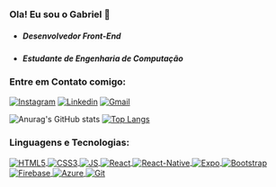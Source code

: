 ### Ola! Eu sou o Gabriel 👋

<ul>

<li>

##### Desenvolvedor Front-End

</li>
<li>

##### Estudante de Engenharia de Computação

</li>

</ul>

### Entre em Contato comigo:

[![Instagram](https://img.shields.io/badge/Instagram-E4405F?style=for-the-badge&logo=instagram&logoColor=white)](https://www.instagram.com/gkanawati_/) [![Linkedin](https://img.shields.io/badge/LinkedIn-0077B5?style=for-the-badge&logo=linkedin&logoColor=white)](https://www.linkedin.com/in/gabrielkanawati/) [![Gmail](https://img.shields.io/badge/Gmail-D14836?style=for-the-badge&logo=gmail&logoColor=white)](mailto:gabrielkanawati130@gmail.com)

![Anurag's GitHub stats](https://github-readme-stats.vercel.app/api?username=gkanawati&show_icons=true&theme=dracula) [![Top Langs](https://github-readme-stats.vercel.app/api/top-langs/?username=gkanawati&layout=compact)](https://github.com/gkanawati/github-readme-stats)

### Linguagens e Tecnologias:

<div style="display: inline-block">
    <a href='https://www.w3schools.com/html/' target="_blank">
    <img align='center' alt='HTML5' src="https://img.shields.io/badge/HTML5-E34F26?style=for-the-badge&logo=html5&logoColor=white" />
   </a>
    <a href='https://www.w3schools.com/css/' target="_blank">
    <img align='center' alt='CSS3' src="https://img.shields.io/badge/CSS3-1572B6?style=for-the-badge&logo=css3&logoColor=white" />
   </a>
    <a href='https://developer.mozilla.org/en-US/docs/Web/JavaScript/' target="_blank">
    <img align='center' alt='JS' src="https://img.shields.io/badge/JavaScript-F7DF1E?style=for-the-badge&logo=javascript&logoColor=black" />
   </a>
    <a href='https://pt-br.reactjs.org/' target="_blank">
    <img align='center' alt='React' src="https://img.shields.io/badge/React-20232A?style=for-the-badge&logo=react&logoColor=61DAFB" />
   </a>
    <a href='https://reactnative.dev/' target="_blank">
    <img align='center' alt='React-Native' src="https://img.shields.io/badge/React_Native-20232A?style=for-the-badge&logo=react&logoColor=61DAFB" />
   </a>
    <a href='https://expo.dev/' target="_blank">
    <img align='center' alt='Expo' src="https://img.shields.io/badge/expo-1C1E24?style=for-the-badge&logo=expo&logoColor=#D04A37" />
   </a>
    <a href='https://getbootstrap.com/' target="_blank">
    <img align='center' alt='Bootstrap' src="https://img.shields.io/badge/Bootstrap-563D7C?style=for-the-badge&logo=bootstrap&logoColor=white" />
   </a>
    <a href='https://firebase.google.com/' target="_blank">
    <img align='center' alt='Firebase' src="https://img.shields.io/badge/firebase-%23039BE5.svg?style=for-the-badge&logo=firebase" />
   </a>
    <a href='https://azure.microsoft.com/pt-br/' target="_blank">
    <img align='center' alt='Azure' src="https://img.shields.io/badge/azure-%230072C6.svg?style=for-the-badge&logo=microsoftazure&logoColor=white" />
   </a>
    <a href='https://git-scm.com/' target="_blank">
    <img align='center' alt='Git' src="https://img.shields.io/badge/Git-E34F26?style=for-the-badge&logo=git&logoColor=white" />
   </a>
</div>
